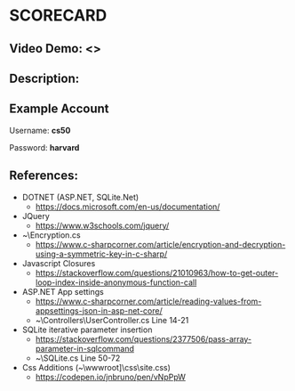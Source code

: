 ﻿# SCORECARD
## Video Demo: <>
## Description:

## Example Account

Username: **cs50**

Password: **harvard**

## References:
* DOTNET (ASP.NET, SQLite.Net)
	* https://docs.microsoft.com/en-us/documentation/
* JQuery
	* https://www.w3schools.com/jquery/
* ~\Encryption.cs
	* https://www.c-sharpcorner.com/article/encryption-and-decryption-using-a-symmetric-key-in-c-sharp/
* Javascript Closures
	* https://stackoverflow.com/questions/21010963/how-to-get-outer-loop-index-inside-anonymous-function-call
* ASP.NET App settings
	* https://www.c-sharpcorner.com/article/reading-values-from-appsettings-json-in-asp-net-core/
	* ~\Controllers\UserController.cs Line 14-21
* SQLite iterative parameter insertion
	* https://stackoverflow.com/questions/2377506/pass-array-parameter-in-sqlcommand
	* ~\SQLite.cs Line 50-72
* Css Additions (~\wwwroot]\css\site.css)
	* https://codepen.io/jnbruno/pen/vNpPpW